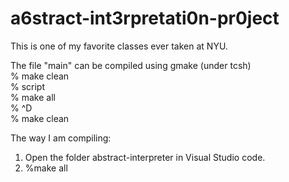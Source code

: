# a6stract-int3rpretati0n-pr0ject

This is one of my favorite classes ever taken at NYU.

The file "main" can be compiled using gmake (under tcsh) \
% make clean \
% script \
% make all \
% ^D \
% make clean 

The way I am compiling: 
1. Open the folder abstract-interpreter in Visual Studio code. 
2. %make all 
